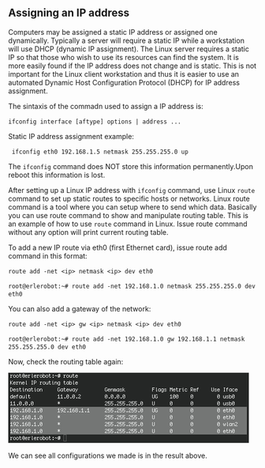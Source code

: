 ## Assigning an IP address

Computers may be assigned a static IP address or assigned one dynamically. Typically a server will require a static IP while a workstation will use DHCP (dynamic IP assignment). The Linux server requires a static IP so that those who wish to use its resources can find the system. It is more easily found if the IP address does not change and is static. This is not important for the Linux client workstation and thus it is easier to use an automated Dynamic Host Configuration Protocol (DHCP) for IP address assignment.

The sintaxis of the commadn used to assign a IP address is:
```
ifconfig interface [aftype] options | address ...
```

Static IP address assignment example:
```
 ifconfig eth0 192.168.1.5 netmask 255.255.255.0 up
```

The `ifconfig` command does NOT store this information permanently.Upon reboot this information is lost.

After setting up a Linux IP address with `ifconfig` command, use Linux `route` command to set up static routes to specific hosts or networks. Linux route command is a tool where you can setup where to send which data. Basically you can use route command to show and manipulate routing table. This is an example of how to use `route` command in Linux. Issue route command without any option will print current routing table.

To add a new IP route via eth0 (first Ethernet card), issue route add command in this format:
```
route add -net <ip> netmask <ip> dev eth0
```
```
root@erlerobot:~# route add -net 192.168.1.0 netmask 255.255.255.0 dev eth0
```
You can also add a gateway of the network:
```
route add -net <ip> gw <ip> netmask <ip> dev eth0
```
```
root@erlerobot:~# route add -net 192.168.1.0 gw 192.168.1.1 netmask 255.255.255.0 dev eth0
```
Now, check the routing table again:

![route](img1/route.jpg)


We can see all configurations we made is in the result above.



